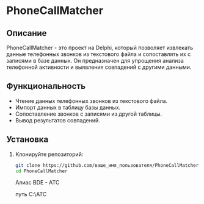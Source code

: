 # PhoneCallMatcher

## Описание
PhoneCallMatcher - это проект на Delphi, который позволяет извлекать данные телефонных звонков из текстового файла и сопоставлять их с записями в базе данных. Он предназначен для упрощения анализа телефонной активности и выявления совпадений с другими данными.

## Функциональность
- Чтение данных телефонных звонков из текстового файла.
- Импорт данных в таблицу базы данных.
- Сопоставление звонков с записями из другой таблицы.
- Вывод результатов совпадений.

## Установка
1. Клонируйте репозиторий:
   ```bash
   git clone https://github.com/ваше_имя_пользователя/PhoneCallMatcher.git
   cd PhoneCallMatcher
   ```
   Алиас BDE - ATC
   
   путь C:\ATC
   


